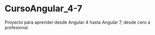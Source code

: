 # CursoAngular_4-7
Proyecto para aprender desde Angular 4 hasta Angular 7, desde cero a profesional.
